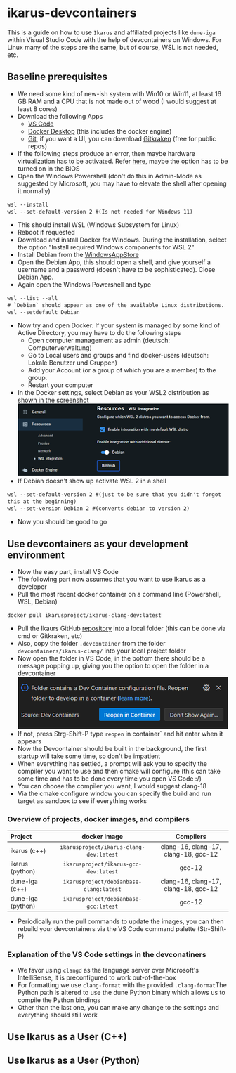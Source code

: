 <!--
SPDX-FileCopyrightText: 2024 Henrik Jakob jakob@ibb.uni-stuttgart.de
SPDX-License-Identifier: MIT
-->

# ikarus-devcontainers

This is a guide on how to use `Ikarus` and affiliated projects like `dune-iga`  within Visual Studio Code with the help of devcontainers on Windows.
For Linux many of the steps are the same, but of course, WSL is not needed, etc.

## Baseline prerequisites

- We need some kind of new-ish system with Win10 or Win11, at least 16 GB RAM and a CPU that is not made out of wood (I would suggest at least 8 cores)
- Download the following Apps
  - [VS Code](https://code.visualstudio.com/download)
  - [Docker Desktop](https://www.docker.com/products/docker-desktop/) (this includes the docker engine)
  - [Git](https://www.git-scm.com/download/win), if you want a UI, you can download [Gitkraken](https://www.gitkraken.com/download) (free for public repos) 
- If the following steps produce an error, then maybe hardware virtualization has to be activated. Refer [here](https://docs.docker.com/desktop/troubleshoot/topics/#virtualization), maybe the option has to be turned on in the BIOS
- Open the Windows Powershell (don't do this in Admin-Mode as suggested by Microsoft, you may have to elevate the shell after opening it normally)
```shell
wsl --install
wsl --set-default-version 2 #(Is not needed for Windows 11)
```
- This should install WSL (Windows Subsystem for Linux)
- Reboot if requested
- Download and install Docker for Windows. During the installation, select the option "Install required Windows components for WSL 2"
- Install Debian from the [WindowsAppStore](https://apps.microsoft.com/detail/9msvkqc78pk6?hl=de-de&gl=DE) 
- Open the Debian App, this should open a shell, and give yourself a username and a password (doesn't have to be sophisticated). Close Debian App.
- Again open the Windows Powershell and type 
```shell
wsl --list --all
# `Debian` should appear as one of the available Linux distributions.
wsl --setdefault Debian
``` 
- Now try and open Docker. If your system is managed by some kind of Active Directory, you may have to do the following steps
  - Open computer management as admin (deutsch: Computerverwaltung)
  - Go to Local users and groups and find docker-users (deutsch: Lokale Benutzer und Gruppen)
  - Add your Account (or a group of which you are a member) to the group.
  - Restart your computer
- In the Docker settings, select Debian as your WSL2 distribution as shown in the screenshot
 ![Docker preferences](.img/image.png)
- If Debian doesn't show up activate WSL 2 in a shell
```shell
wsl --set-default-version 2 #(just to be sure that you didn't forgot this at the beginning)
wsl --set-version Debian 2 #(converts debian to version 2)
```
- Now you should be good to go
  

## Use devcontainers as your development environment
- Now the easy part, install VS Code 
- The following part now assumes that you want to use Ikarus as a developer
- Pull the most recent docker container on a command line (Powershell, WSL, Debian)
```shell
docker pull ikarusproject/ikarus-clang-dev:latest
```
- Pull the Ikaurs GitHub [repository](https://github.com/ikarus-project/ikarus.git) into a local folder (this can be done via cmd or Gitkraken, etc)
- Also, copy the folder `.devcontainer` from the folder `devcontainers/ikarus-clang/` into your local project folder
- Now open the folder in VS Code, in the bottom there should be a message popping up, giving you the option to open the folder in a devcontainer 
![](.img/popup.png)
- If not, press Strg-Shift-P type `reopen` in container` and hit enter when it appears
- Now the Devcontainer should be built in the background, the first startup will take some time, so don't be impatient
- When everything has settled, a prompt will ask you to specify the compiler you want to use and then cmake will configure (this can take some time and has to be done every time you open VS Code :/)
- You can choose the compiler you want, I would suggest clang-18
- Via the cmake configure window you can specify the build and run target as sandbox to see if everything works

###  Overview of projects, docker images, and compilers
| Project           |              docker image               |              Compilers               |
| :---------------- | :-------------------------------------: | :----------------------------------: |
| ikarus (c++)      | `ikarusproject/ikarus-clang-dev:latest` | clang-16, clang-17, clang-18, gcc-12 |
| ikarus (python)   |  `ikarusproject/ikarus-gcc-dev:latest`  |                gcc-12                |
| dune-iga (c++)    | `ikarusproject/debianbase-clang:latest` | clang-16, clang-17, clang-18, gcc-12 |
| dune-iga (python) |  `ikarusproject/debianbase-gcc:latest`  |                gcc-12                |

- Periodically run the pull commands to update the images, you can then rebuild your devcontainers via the VS Code command palette (Str-Shift-P)

### Explanation of the VS Code settings in the devconatiners
- We favor using `clangd` as the language server over Microsoft's IntelliSense, it is preconfigured to work out-of-the-box
- For formatting we use `clang-format` with the provided `.clang-format`The Python path is altered to use the dune Python binary which allows us to compile the Python bindings
- Other than the last one, you can make any change to the settings and everything should still work 


## Use Ikarus as a User (C++)

## Use Ikarus as a User (Python)